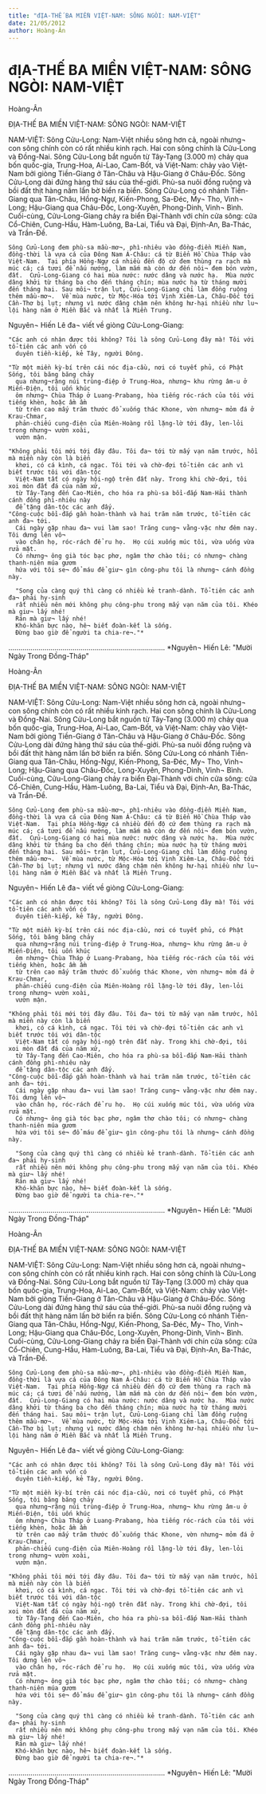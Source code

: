 ```yaml
---
title: "đỊA-THẾ BA MIỀN VIỆT-NAM: SÔNG NGÒI: NAM-VIỆT"
date: 21/05/2012
author: Hoàng-Ân
---
```


# đỊA-THẾ BA MIỀN VIỆT-NAM: SÔNG NGÒI: NAM-VIỆT

Hoàng-Ân


ĐỊA-THẾ BA MIỀN VIỆT-NAM: SÔNG NGÒI: NAM-VIỆT

NAM-VIỆT: Sông Cửu-Long: Nam-Việt nhiều sông hơn cả, ngoài nhưng¬ con sông chính còn có rất nhiều kinh rạch. Hai con sông chính là Cửu-Long và Đồng-Nai.  Sông Cửu-Long bắt nguồn từ Tây-Tạng (3.000 m) chảy qua bốn quốc-gia, Trung-Hoa, Ai-Lao, Cam-Bốt, và Việt-Nam: chảy vào Việt-Nam bởi giòng Tiền-Giang ở Tân-Châu và Hậu-Giang ở Châu-Đốc. Sông Cửu-Long dài đứng hàng thứ sáu của thế-giới.  Phù-sa nuôi đồng ruộng và bồi đất thịt hàng năm lấn bờ biển ra biển.  Sông Cửu-Long có nhánh Tiền-Giang qua Tân-Châu, Hồng-Ngự, Kiến-Phong, Sa-Đéc, My¬ Tho, Vinh¬ Long; Hậu-Giang qua Châu-Đốc, Long-Xuyên, Phong-Dinh, Vinh¬ Bình.  Cuối-cùng, Cửu-Long-Giang chảy ra biển Đại-Thành với chín cửa sông: cửa Cổ-Chiên, Cung-Hầu, Hàm-Luông, Ba-Lai, Tiểu và Đại, Định-An, Ba-Thác, và Trần-Đề.

    Sông Cửu-Long đem phù-sa mầu-mơ¬, phì-nhiêu vào đồng-điền Miền Nam, đồng-thời là vựa cá của Đông Nam Á-Châu: cá từ Biển Hồ Chùa Tháp vào Việt-Nam.  Tại phía Hồng-Ngự cá nhiều đến độ cứ đem thùng ra rạch mà múc cá; cá tươi để nấu nướng, làm mắm mà còn dư đến nôi¬ đem bón vườn, đất.  Cửu-Long-Giang có hai mùa nước: nước dâng và nước hạ.  Mùa nước dâng khởi từ tháng ba cho đến tháng chín; mùa nước hạ từ tháng mười đến tháng hai. Sau môi¬ trận lụt, Cửu-Long-Giang chỉ làm đồng ruộng thêm mầu-mơ¬.  Về mùa nước, từ Mộc-Hóa tới Vịnh Xiêm-La, Châu-Đốc tới Cần-Thơ bị lụt; nhưng vì nước dâng chậm nên không hư-hại nhiều như lu¬ lội hàng năm ở Miền Bắc và nhất là Miền Trung.

Nguyên¬ Hiến Lê đa¬ viết về giòng Cửu-Long-Giang:

    "Các anh có nhận được tôi không? Tôi là sông Cửu-Long đây mà! Tôi với tổ-tiên các anh vốn có
      duyên tiền-kiếp, kẻ Tây, người Đông.
   
    "Từ một miền kỳ-bí trên cái nóc địa-cầu, nơi có tuyết phủ, có Phật Sống, tôi băng băng chảy
      qua nhưng¬rặng núi trùng-điệp ở Trung-Hoa, nhưng¬ khu rừng âm-u ở Miến-Điện, tôi uốn khúc
      ôm nhưng¬ Chùa Tháp ở Luang-Prabang, hòa tiếng róc-rách của tôi với tiếng khèn, hoặc ầm ầm
      từ trên cao mấy trăm thước đổ xuống thác Khone, vờn nhưng¬ mỏm đá ở Krau-Chmar,
      phản-chiếu cung-điện của Miên-Hoàng rồi lặng-lờ tới đây, len-lỏi trong nhưng¬ vườn xoài,
      vườn mận.

    "Không phải tôi mới tới đây đâu. Tôi đa¬ tới từ mấy vạn năm trước, hồi mà miền này còn là biển
      khơi, có cá kình, cá ngạc. Tôi tới và chờ-đợi tổ-tiên các anh vì biết trước tôi với dân-tộc
      Việt-Nam tất có ngày hội-ngộ trên đất này. Trong khi chờ-đợi, tôi xoi mòn đất đá của năm xứ,
      từ Tây-Tạng đến Cao-Miên, cho hóa ra phù-sa bồi-đắp Nam-Hải thành cánh đồng phì-nhiêu này
      để tặng dân-tộc các anh đấy.
    "Công-cuộc bồi-đắp gần hoàn-thành và hai trăm năm trước, tổ-tiên các anh đa¬ tới.
      Cái ngày gặp nhau đa¬ vui làm sao! Trăng cung¬ vằng-vặc như đêm nay. Tôi dưng lên vô¬
      vào chân họ, róc-rách để ru họ.  Họ cúi xuống múc tôi, vừa uống vừa rửa mặt.
      Có nhưng¬ ông già tóc bạc phơ, ngâm thơ chào tôi; có nhưng¬ chàng thanh-niên múa gươm
      hứa với tôi se¬ đổ máu để giư¬ gìn công-phu tôi là nhưng¬ cánh đồng này.
    
      "Song của càng quý thì càng có nhiều kẻ tranh-dành. Tổ-tiên các anh đa¬ phải hy-sinh
      rất nhiều nên mới không phụ công-phu trong mấy vạn năm của tôi. Khéo mà giư¬ lấy nhé! 
      Rán mà giư¬ lấy nhé!
      Khó-khăn bực nào, hê¬ biết đoàn-kết là sống.
      Đừng bao giờ để người ta chia-re¬."*


..............................................................................
*Nguyên¬ Hiến Lê: "Mười Ngày Trong Đồng-Tháp"

Hoàng-Ân


ĐỊA-THẾ BA MIỀN VIỆT-NAM: SÔNG NGÒI: NAM-VIỆT

NAM-VIỆT: Sông Cửu-Long: Nam-Việt nhiều sông hơn cả, ngoài nhưng¬ con sông chính còn có rất nhiều kinh rạch. Hai con sông chính là Cửu-Long và Đồng-Nai.  Sông Cửu-Long bắt nguồn từ Tây-Tạng (3.000 m) chảy qua bốn quốc-gia, Trung-Hoa, Ai-Lao, Cam-Bốt, và Việt-Nam: chảy vào Việt-Nam bởi giòng Tiền-Giang ở Tân-Châu và Hậu-Giang ở Châu-Đốc. Sông Cửu-Long dài đứng hàng thứ sáu của thế-giới.  Phù-sa nuôi đồng ruộng và bồi đất thịt hàng năm lấn bờ biển ra biển.  Sông Cửu-Long có nhánh Tiền-Giang qua Tân-Châu, Hồng-Ngự, Kiến-Phong, Sa-Đéc, My¬ Tho, Vinh¬ Long; Hậu-Giang qua Châu-Đốc, Long-Xuyên, Phong-Dinh, Vinh¬ Bình.  Cuối-cùng, Cửu-Long-Giang chảy ra biển Đại-Thành với chín cửa sông: cửa Cổ-Chiên, Cung-Hầu, Hàm-Luông, Ba-Lai, Tiểu và Đại, Định-An, Ba-Thác, và Trần-Đề.

    Sông Cửu-Long đem phù-sa mầu-mơ¬, phì-nhiêu vào đồng-điền Miền Nam, đồng-thời là vựa cá của Đông Nam Á-Châu: cá từ Biển Hồ Chùa Tháp vào Việt-Nam.  Tại phía Hồng-Ngự cá nhiều đến độ cứ đem thùng ra rạch mà múc cá; cá tươi để nấu nướng, làm mắm mà còn dư đến nôi¬ đem bón vườn, đất.  Cửu-Long-Giang có hai mùa nước: nước dâng và nước hạ.  Mùa nước dâng khởi từ tháng ba cho đến tháng chín; mùa nước hạ từ tháng mười đến tháng hai. Sau môi¬ trận lụt, Cửu-Long-Giang chỉ làm đồng ruộng thêm mầu-mơ¬.  Về mùa nước, từ Mộc-Hóa tới Vịnh Xiêm-La, Châu-Đốc tới Cần-Thơ bị lụt; nhưng vì nước dâng chậm nên không hư-hại nhiều như lu¬ lội hàng năm ở Miền Bắc và nhất là Miền Trung.

Nguyên¬ Hiến Lê đa¬ viết về giòng Cửu-Long-Giang:

    "Các anh có nhận được tôi không? Tôi là sông Cửu-Long đây mà! Tôi với tổ-tiên các anh vốn có
      duyên tiền-kiếp, kẻ Tây, người Đông.
   
    "Từ một miền kỳ-bí trên cái nóc địa-cầu, nơi có tuyết phủ, có Phật Sống, tôi băng băng chảy
      qua nhưng¬rặng núi trùng-điệp ở Trung-Hoa, nhưng¬ khu rừng âm-u ở Miến-Điện, tôi uốn khúc
      ôm nhưng¬ Chùa Tháp ở Luang-Prabang, hòa tiếng róc-rách của tôi với tiếng khèn, hoặc ầm ầm
      từ trên cao mấy trăm thước đổ xuống thác Khone, vờn nhưng¬ mỏm đá ở Krau-Chmar,
      phản-chiếu cung-điện của Miên-Hoàng rồi lặng-lờ tới đây, len-lỏi trong nhưng¬ vườn xoài,
      vườn mận.

    "Không phải tôi mới tới đây đâu. Tôi đa¬ tới từ mấy vạn năm trước, hồi mà miền này còn là biển
      khơi, có cá kình, cá ngạc. Tôi tới và chờ-đợi tổ-tiên các anh vì biết trước tôi với dân-tộc
      Việt-Nam tất có ngày hội-ngộ trên đất này. Trong khi chờ-đợi, tôi xoi mòn đất đá của năm xứ,
      từ Tây-Tạng đến Cao-Miên, cho hóa ra phù-sa bồi-đắp Nam-Hải thành cánh đồng phì-nhiêu này
      để tặng dân-tộc các anh đấy.
    "Công-cuộc bồi-đắp gần hoàn-thành và hai trăm năm trước, tổ-tiên các anh đa¬ tới.
      Cái ngày gặp nhau đa¬ vui làm sao! Trăng cung¬ vằng-vặc như đêm nay. Tôi dưng lên vô¬
      vào chân họ, róc-rách để ru họ.  Họ cúi xuống múc tôi, vừa uống vừa rửa mặt.
      Có nhưng¬ ông già tóc bạc phơ, ngâm thơ chào tôi; có nhưng¬ chàng thanh-niên múa gươm
      hứa với tôi se¬ đổ máu để giư¬ gìn công-phu tôi là nhưng¬ cánh đồng này.
    
      "Song của càng quý thì càng có nhiều kẻ tranh-dành. Tổ-tiên các anh đa¬ phải hy-sinh
      rất nhiều nên mới không phụ công-phu trong mấy vạn năm của tôi. Khéo mà giư¬ lấy nhé! 
      Rán mà giư¬ lấy nhé!
      Khó-khăn bực nào, hê¬ biết đoàn-kết là sống.
      Đừng bao giờ để người ta chia-re¬."*


..............................................................................
*Nguyên¬ Hiến Lê: "Mười Ngày Trong Đồng-Tháp"

Hoàng-Ân


ĐỊA-THẾ BA MIỀN VIỆT-NAM: SÔNG NGÒI: NAM-VIỆT

NAM-VIỆT: Sông Cửu-Long: Nam-Việt nhiều sông hơn cả, ngoài nhưng¬ con sông chính còn có rất nhiều kinh rạch. Hai con sông chính là Cửu-Long và Đồng-Nai.  Sông Cửu-Long bắt nguồn từ Tây-Tạng (3.000 m) chảy qua bốn quốc-gia, Trung-Hoa, Ai-Lao, Cam-Bốt, và Việt-Nam: chảy vào Việt-Nam bởi giòng Tiền-Giang ở Tân-Châu và Hậu-Giang ở Châu-Đốc. Sông Cửu-Long dài đứng hàng thứ sáu của thế-giới.  Phù-sa nuôi đồng ruộng và bồi đất thịt hàng năm lấn bờ biển ra biển.  Sông Cửu-Long có nhánh Tiền-Giang qua Tân-Châu, Hồng-Ngự, Kiến-Phong, Sa-Đéc, My¬ Tho, Vinh¬ Long; Hậu-Giang qua Châu-Đốc, Long-Xuyên, Phong-Dinh, Vinh¬ Bình.  Cuối-cùng, Cửu-Long-Giang chảy ra biển Đại-Thành với chín cửa sông: cửa Cổ-Chiên, Cung-Hầu, Hàm-Luông, Ba-Lai, Tiểu và Đại, Định-An, Ba-Thác, và Trần-Đề.

    Sông Cửu-Long đem phù-sa mầu-mơ¬, phì-nhiêu vào đồng-điền Miền Nam, đồng-thời là vựa cá của Đông Nam Á-Châu: cá từ Biển Hồ Chùa Tháp vào Việt-Nam.  Tại phía Hồng-Ngự cá nhiều đến độ cứ đem thùng ra rạch mà múc cá; cá tươi để nấu nướng, làm mắm mà còn dư đến nôi¬ đem bón vườn, đất.  Cửu-Long-Giang có hai mùa nước: nước dâng và nước hạ.  Mùa nước dâng khởi từ tháng ba cho đến tháng chín; mùa nước hạ từ tháng mười đến tháng hai. Sau môi¬ trận lụt, Cửu-Long-Giang chỉ làm đồng ruộng thêm mầu-mơ¬.  Về mùa nước, từ Mộc-Hóa tới Vịnh Xiêm-La, Châu-Đốc tới Cần-Thơ bị lụt; nhưng vì nước dâng chậm nên không hư-hại nhiều như lu¬ lội hàng năm ở Miền Bắc và nhất là Miền Trung.

Nguyên¬ Hiến Lê đa¬ viết về giòng Cửu-Long-Giang:

    "Các anh có nhận được tôi không? Tôi là sông Cửu-Long đây mà! Tôi với tổ-tiên các anh vốn có
      duyên tiền-kiếp, kẻ Tây, người Đông.
   
    "Từ một miền kỳ-bí trên cái nóc địa-cầu, nơi có tuyết phủ, có Phật Sống, tôi băng băng chảy
      qua nhưng¬rặng núi trùng-điệp ở Trung-Hoa, nhưng¬ khu rừng âm-u ở Miến-Điện, tôi uốn khúc
      ôm nhưng¬ Chùa Tháp ở Luang-Prabang, hòa tiếng róc-rách của tôi với tiếng khèn, hoặc ầm ầm
      từ trên cao mấy trăm thước đổ xuống thác Khone, vờn nhưng¬ mỏm đá ở Krau-Chmar,
      phản-chiếu cung-điện của Miên-Hoàng rồi lặng-lờ tới đây, len-lỏi trong nhưng¬ vườn xoài,
      vườn mận.

    "Không phải tôi mới tới đây đâu. Tôi đa¬ tới từ mấy vạn năm trước, hồi mà miền này còn là biển
      khơi, có cá kình, cá ngạc. Tôi tới và chờ-đợi tổ-tiên các anh vì biết trước tôi với dân-tộc
      Việt-Nam tất có ngày hội-ngộ trên đất này. Trong khi chờ-đợi, tôi xoi mòn đất đá của năm xứ,
      từ Tây-Tạng đến Cao-Miên, cho hóa ra phù-sa bồi-đắp Nam-Hải thành cánh đồng phì-nhiêu này
      để tặng dân-tộc các anh đấy.
    "Công-cuộc bồi-đắp gần hoàn-thành và hai trăm năm trước, tổ-tiên các anh đa¬ tới.
      Cái ngày gặp nhau đa¬ vui làm sao! Trăng cung¬ vằng-vặc như đêm nay. Tôi dưng lên vô¬
      vào chân họ, róc-rách để ru họ.  Họ cúi xuống múc tôi, vừa uống vừa rửa mặt.
      Có nhưng¬ ông già tóc bạc phơ, ngâm thơ chào tôi; có nhưng¬ chàng thanh-niên múa gươm
      hứa với tôi se¬ đổ máu để giư¬ gìn công-phu tôi là nhưng¬ cánh đồng này.
    
      "Song của càng quý thì càng có nhiều kẻ tranh-dành. Tổ-tiên các anh đa¬ phải hy-sinh
      rất nhiều nên mới không phụ công-phu trong mấy vạn năm của tôi. Khéo mà giư¬ lấy nhé! 
      Rán mà giư¬ lấy nhé!
      Khó-khăn bực nào, hê¬ biết đoàn-kết là sống.
      Đừng bao giờ để người ta chia-re¬."*


..............................................................................
*Nguyên¬ Hiến Lê: "Mười Ngày Trong Đồng-Tháp"
